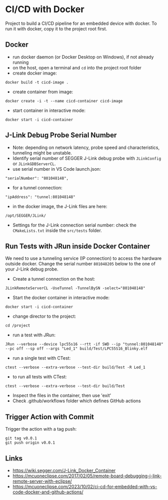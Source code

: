 # CI/CD with Docker
Project to build a CI/CD pipeline for an embedded device with docker.
To run it with docker, copy it to the project root first.

## Docker
- run docker daemon (or Docker Desktop on Windows), if not already running
- on the host, open a terminal and `cd` into the project root folder
- create docker image:
```
docker build -t cicd-image .
```
- create container from image:
```
docker create -i -t --name cicd-container cicd-image
```
- start container in interactive mode:
```
docker start -i cicd-container
```

## J-Link Debug Probe Serial Number
- Note: depending on network latency, probe speed and characteristics, tunneling might be unstable.
- Identify serial number of SEGGER J-Link debug probe with `JLinkConfig` or `JLinkGDBServerCL`.
- use serial number in VS Code launch.json:
```
"serialNumber": "801048148",
```
- for a tunnel connection:
```
"ipAddress": "tunnel:801048148"
```
- in the docker image, the J-Link files are here:
```
/opt/SEGGER/JLink/
```
- Settings for the J-Link connection serial number: check the `CMakeLists.txt` inside the `src/tests` folder.

## Run Tests with JRun inside Docker Container
We need to use a tunneling service (IP connection) to access the hardware outside docker.
Change the serial number `801048205` below to the one of your J-Link debug probe.
- Create a tunnel connection on the host:
```
JLinkRemoteServerCL -UseTunnel -TunnelBySN -select="801048148"
```
- Start the docker container in interactive mode:
```
docker start -i cicd-container
```
- change director to the project:
```
cd /project
```
- run a test with JRun:
```
JRun --verbose --device lpc55s16 --rtt -if SWD --ip "tunnel:801048148" --pc off --sp off --args "Led_1" build/Test/LPC55S16_Blinky.elf
```
- run a single test with CTest:
```
ctest --verbose --extra-verbose --test-dir build/Test -R Led_1
```
- to run all tests with CTest:
```
ctest --verbose --extra-verbose --test-dir build/Test
```
- Inspect the files in the container, then use 'exit'
- Check .github/workflows folder which defines GitHub actions

## Trigger Action with Commit
Trigger the action with a tag push:
```
git tag v0.0.1
git push origin v0.0.1
```
## Links
- https://wiki.segger.com/J-Link_Docker_Container
- https://mcuoneclipse.com/2017/02/05/remote-board-debugging-j-link-remote-server-with-eclipse/
- https://mcuoneclipse.com/2023/10/02/ci-cd-for-embedded-with-vs-code-docker-and-github-actions/
